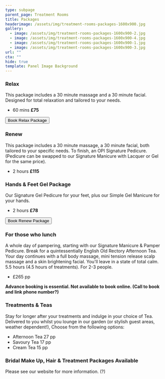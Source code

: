 ```yaml
---
type: subpage
parent_page: Treatment Rooms
title: Packages
headerimage: /assets/img/treatment-rooms-packages-1600x900.jpg
gallery:
  - image: /assets/img/treatment-rooms-packages-1600x900-2.jpg
  - image: /assets/img/treatment-rooms-packages-1600x900-4.jpg
  - image: /assets/img/treatment-rooms-packages-1600x900-1.jpg
  - image: /assets/img/treatment-rooms-packages-1600x900-3.jpg
url: ""
cta: ""
hide: true
template: Panel Image Background
---
```

### Relax

This package includes a 30 minute massage and a 30 minute facial. Designed for total relaxation and tailored to your needs.

* 60 mins **£75**

<a href="https://www.fresha.com/a/treatment-rooms-hastings-the-old-rectory-harold-road-uk-cro1x5rw?pId=86052"><button>Book Relax Package</button></a>

### Renew

This package includes a 30 minute massage, a 30 minute facial, both tailored to your specific needs. To finish, an OPI Signature Pedicure. (Pedicure can be swapped to our Signature Manicure with Lacquer or Gel for the same price).

* 2 hours **£115**

### Hands & Feet Gel Package

Our Signature Gel Pedicure for your feet, plus our Simple Gel Manicure for your hands. 

* 2 hours **£78**


<a href="https://www.fresha.com/a/treatment-rooms-hastings-the-old-rectory-harold-road-uk-cro1x5rw?pId=86052"><button>Book Renew Package</button></a>

### For those who lunch

A whole day of pampering, starting with our Signature Manicure & Pamper Pedicure. Break for a quintessentially English Old Rectory Afternoon Tea. Your day continues with a full body massage, mini tension release scalp massage and a skin brightening facial. You'll leave in a state of total calm. 5.5 hours (4.5 hours of treatments). For 2-3 people. 

* £265 pp

**Advance booking is essential. Not available to book online. (Call to book and link phone number?)**

### Treatments & Teas

Stay for longer after your treatments and indulge in your choice of Tea. Delivered to you whilst you lounge in our garden (or stylish guest areas, weather dependent!), Choose from the following options:

* Afternoon Tea 27 pp
* Savoury Tea 17 pp
* Cream Tea 15 pp

### Bridal Make Up, Hair & Treatment Packages Available

Please see our website for more information. (?)

